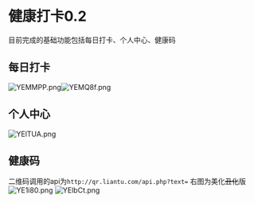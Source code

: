 # 健康打卡0.2
目前完成的基础功能包括每日打卡、个人中心、健康码
## 每日打卡
![YEMMPP.png](https://s1.ax1x.com/2020/05/06/YEMMPP.png)![YEMQ8f.png](https://s1.ax1x.com/2020/05/06/YEMQ8f.png)
## 个人中心
![YElTUA.png](https://s1.ax1x.com/2020/05/06/YElTUA.png)
## 健康码
二维码调用的api为`http://qr.liantu.com/api.php?text=`
右图为美化~~丑化~~版
<br/>
![YE1i80.png](https://s1.ax1x.com/2020/05/06/YE1i80.png) ![YElbCt.png](https://s1.ax1x.com/2020/05/06/YElbCt.png)
